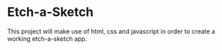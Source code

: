 # Etch-a-Sketch

This project will make use of html, css and javascript in order to create a working etch-a-sketch app.
